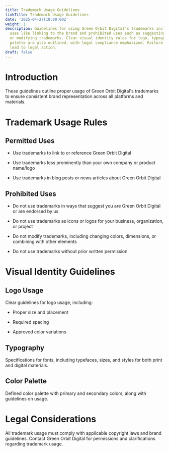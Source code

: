 ```yaml
---
title: Trademark Usage Guidelines
linkTitle: Trademark Usage Guidelines
date: '2025-04-27T18:00:00Z'
weight: 1
description: Guidelines for using Green Orbit Digital's trademarks include permitted
  uses like linking to the brand and prohibited uses such as suggesting endorsement
  or modifying trademarks. Clear visual identity rules for logo, typography, and color
  palette are also outlined, with legal compliance emphasized. Failure to adhere may
  lead to legal action.
draft: false
---
```



<!-- Unsupported block type: callout -->

# Introduction

These guidelines outline proper usage of Green Orbit Digital's trademarks to ensure consistent brand representation across all platforms and materials.

# Trademark Usage Rules

## Permitted Uses

- Use trademarks to link to or reference Green Orbit Digital

- Use trademarks less prominently than your own company or product name/logo

- Use trademarks in blog posts or news articles about Green Orbit Digital

## Prohibited Uses

- Do not use trademarks in ways that suggest you are Green Orbit Digital or are endorsed by us

- Do not use trademarks as icons or logos for your business, organization, or project

- Do not modify trademarks, including changing colors, dimensions, or combining with other elements

- Do not use trademarks without prior written permission

# Visual Identity Guidelines

## Logo Usage

Clear guidelines for logo usage, including:

- Proper size and placement

- Required spacing

- Approved color variations

## Typography

Specifications for fonts, including typefaces, sizes, and styles for both print and digital materials.

## Color Palette

Defined color palette with primary and secondary colors, along with guidelines on usage.

# Legal Considerations

All trademark usage must comply with applicable copyright laws and brand guidelines. Contact Green Orbit Digital for permissions and clarifications regarding trademark usage.

<!-- Unsupported block type: callout -->